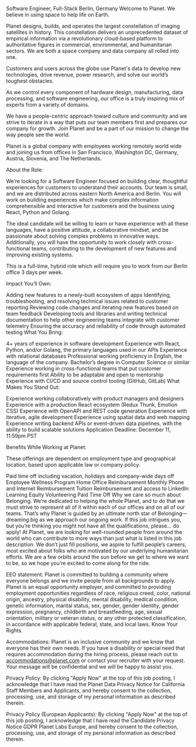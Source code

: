 Software Engineer, Full-Stack
Berlin, Germany
Welcome to Planet. We believe in using space to help life on Earth.

Planet designs, builds, and operates the largest constellation of imaging satellites in history. This constellation delivers an unprecedented dataset of empirical information via a revolutionary cloud-based platform to authoritative figures in commercial, environmental, and humanitarian sectors. We are both a space company and data company all rolled into one.

Customers and users across the globe use Planet's data to develop new technologies, drive revenue, power research, and solve our world’s toughest obstacles.

As we control every component of hardware design, manufacturing, data processing, and software engineering, our office is a truly inspiring mix of experts from a variety of domains.

We have a people-centric approach toward culture and community and we strive to iterate in a way that puts our team members first and prepares our company for growth. Join Planet and be a part of our mission to change the way people see the world.

Planet is a global company with employees working remotely world wide and joining us from offices in San Francisco, Washington DC, Germany, Austria, Slovenia, and The Netherlands.

About the Role:

We’re looking for a Software Engineer focused on building clear, thoughtful experiences for customers to understand their accounts. Our team is small, and we are distributed across eastern North America and Berlin. You will work on building experiences which make complex information comprehensible and interactive for customers and the business using React, Python and Golang.

The ideal candidate will be willing to learn or have experience with all these languages, have a positive attitude, a collaborative mindset, and be passionate about solving complex problems in innovative ways. Additionally, you will have the opportunity to work closely with cross-functional teams, contributing to the development of new features and improving existing systems.

This is a full-time, hybrid role which will require you to work from our Berlin office 3 days per week.

Impact You’ll Own:

Adding new features to a newly-built ecosystem of apps
Identifying, troubleshooting, and resolving technical issues related to customer reporting
Reviewing code changes and iterating new features based on team feedback
Developing tools and libraries and writing technical documentation to help other engineering teams integrate with customer telemetry
Ensuring the accuracy and reliability of code through automated testing
What You Bring:

4+ years of experience in software development
Experience with React, Python, and/or Golang, the primary languages used in our APIs
Experience with relational databases
Professional working proficiency in English, the language of the company.
Bachelor’s degree in Computer Science or similar
Experience working in cross-functional teams that put customer requirements first
Ability to be adaptable and open to mentorship
Experience with CI/CD and source control tooling (GitHub, GitLab)
What Makes You Stand Out:

Experience working collaboratively with product managers and designers
Experience with a production React ecosystem (Redux Thunk, Emotion CSS)
Experience with OpenAPI and REST code generation
Experience with iterative, agile development
Experience using spatial data and web mapping
Experience writing backend APIs or event-driven data pipelines, with the ability to build scalable solutions
Application Deadline: December 11, 11:59pm PST

Benefits While Working at Planet:

These offerings are dependent on employment type and geographical location, based upon applicable law or company policy.

Paid time off including vacation, holidays and company-wide days off
Employee Wellness Program
Home Office Reimbursement
Monthly Phone and Internet Reimbursement
Tuition Reimbursement and access to LinkedIn Learning
Equity
Volunteering Paid Time Off
Why we care so much about Belonging.
We’re dedicated to helping the whole Planet, and to do that we must strive to represent all of it within each of our offices and on all of our teams. That’s why Planet is guided by an ultimate north star of Belonging—dreaming big as we approach our ongoing work. If this job intrigues you, but you’re thinking you might not have all the qualifications, please... do apply! At Planet, we are looking for well-rounded people from around the world who can contribute to more ways than just what is listed in this job description. We don’t just fill positions, we aspire to fulfill people’s careers, most excited about folks who are motivated by our underlying humanitarian efforts. We are a few orbits around the sun before we get to where we want to be, so we hope you’re excited to come along for the ride.

EEO statement:
Planet is committed to building a community where everyone belongs and we invite people from all backgrounds to apply. Planet is an equal opportunity employer, and committed to providing employment opportunities regardless of race, religious creed, color, national origin, ancestry, physical disability, mental disability, medical condition, genetic information, marital status, sex, gender, gender identity, gender expression, pregnancy, childbirth and breastfeeding, age, sexual orientation, military or veteran status, or any other protected classification, in accordance with applicable federal, state, and local laws. Know Your Rights.

Accommodations:
Planet is an inclusive community and we know that everyone has their own needs. If you have a disability or special need that requires accommodation during the hiring process, please reach out to accommodations@planet.com or contact your recruiter with your request. Your message will be confidential and we will be happy to assist you.

Privacy Policy: By clicking "Apply Now" at the top of this job posting, I acknowledge that I have read the Planet Data Privacy Notice for California Staff Members and Applicants, and hereby consent to the collection, processing, use, and storage of my personal information as described therein.

Privacy Policy (European Applicants): By clicking "Apply Now" at the top of this job posting, I acknowledge that I have read the Candidate Privacy Notice GDPR Planet Labs Europe, and hereby consent to the collection, processing, use, and storage of my personal information as described therein.
